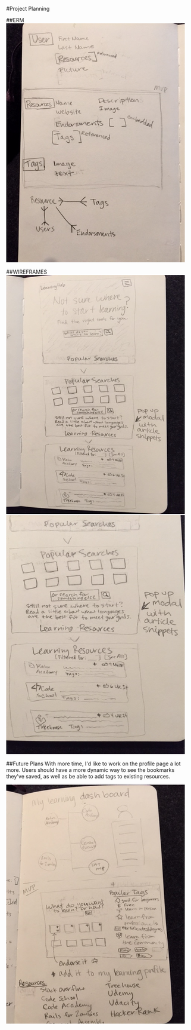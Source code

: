 #Project Planning


##ERM
![Alt text](/app/assets/images/ScopeERM.JPG "Scope ERM - First Draft")

##WIREFRAMES
![Alt text](/app/assets/images/ScopeWireframe1.JPG "Wireframes")
![Alt text](/app/assets/images/ScopeWireframe2.JPG "Wireframes")

##Future Plans
With more time, I'd like to work on the profile page a lot more. Users should have a more dynamic way to see the bookmarks they've saved, as well as be able to add tags to existing resources. 

![Alt text](/app/assets/images/Icebox_LearningDashboard.JPG "Learning Dashboard Ideas")

